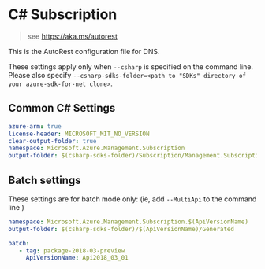 # C# Subscription

> see https://aka.ms/autorest

This is the AutoRest configuration file for DNS.


These settings apply only when `--csharp` is specified on the command line.
Please also specify `--csharp-sdks-folder=<path to "SDKs" directory of your azure-sdk-for-net clone>`.

## Common C# Settings

``` yaml !$(MultiApi)
azure-arm: true
license-header: MICROSOFT_MIT_NO_VERSION
clear-output-folder: true
namespace: Microsoft.Azure.Management.Subscription
output-folder: $(csharp-sdks-folder)/Subscription/Management.Subscription/Generated
```

## Batch settings
These settings are for batch mode only: (ie, add `--MultiApi` to the command line )

``` yaml $(MultiApi)
namespace: Microsoft.Azure.Management.Subscription.$(ApiVersionName)
output-folder: $(csharp-sdks-folder)/$(ApiVersionName)/Generated

batch:
   - tag: package-2018-03-preview
     ApiVersionName: Api2018_03_01
```